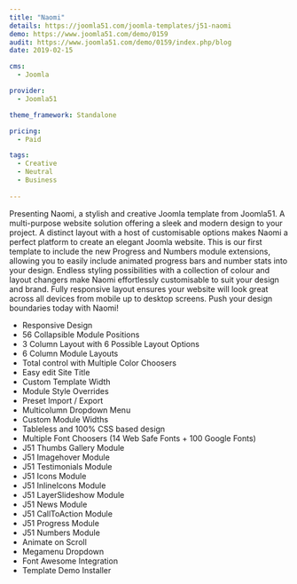 ```yaml
---
title: "Naomi"
details: https://joomla51.com/joomla-templates/j51-naomi
demo: https://www.joomla51.com/demo/0159
audit: https://www.joomla51.com/demo/0159/index.php/blog
date: 2019-02-15

cms: 
  - Joomla

provider: 
  - Joomla51

theme_framework: Standalone

pricing:
  - Paid

tags:
  - Creative
  - Neutral
  - Business
  
---
```


Presenting Naomi, a stylish and creative Joomla template from Joomla51. A multi-purpose website solution offering a sleek and modern design to your project. A distinct layout with a host of customisable options makes Naomi a perfect platform to create an elegant Joomla website. This is our first template to include the new Progress and Numbers module extensions, allowing you to easily include animated progress bars and number stats into your design. Endless styling possibilities with a collection of colour and layout changers make Naomi effortlessly customisable to suit your design and brand. Fully responsive layout ensures your website will look great across all devices from mobile up to desktop screens. Push your design boundaries today with Naomi!

* Responsive Design
* 56 Collapsible Module Positions
* 3 Column Layout with 6 Possible Layout Options
* 6 Column Module Layouts
* Total control with Multiple Color Choosers
* Easy edit Site Title
* Custom Template Width
* Module Style Overrides
* Preset Import / Export
* Multicolumn Dropdown Menu
* Custom Module Widths
* Tableless and 100% CSS based design
* Multiple Font Choosers (14 Web Safe Fonts + 100 Google Fonts)
* J51 Thumbs Gallery Module
* J51 Imagehover Module
* J51 Testimonials Module
* J51 Icons Module
* J51 InlineIcons Module
* J51 LayerSlideshow Module
* J51 News Module
* J51 CallToAction Module
* J51 Progress Module
* J51 Numbers Module
* Animate on Scroll
* Megamenu Dropdown
* Font Awesome Integration
* Template Demo Installer
